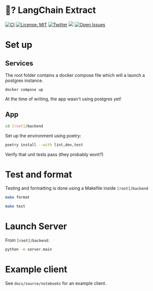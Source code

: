 # 🦜? LangChain Extract

[![CI](https://github.com/langchain-ai/langchain-extract/actions/workflows/ci.yml/badge.svg)](https://github.com/langchain-ai/langchain-extract/actions/workflows/ci.yml)
[![License: MIT](https://img.shields.io/badge/License-MIT-yellow.svg)](https://opensource.org/licenses/MIT)
[![Twitter](https://img.shields.io/twitter/url/https/twitter.com/langchainai.svg?style=social&label=Follow%20%40LangChainAI)](https://twitter.com/langchainai)
[![](https://dcbadge.vercel.app/api/server/6adMQxSpJS?compact=true&style=flat)](https://discord.gg/6adMQxSpJS)
[![Open Issues](https://img.shields.io/github/issues-raw/langchain-ai/langchain-extract)](https://github.com/langchain-ai/langchain-extract/issues)


# Set up

## Services

The root folder contains a docker compose file which will a launch a postgres
instance.

```
docker compose up
```

At the time of writing, the app wasn't using postgres yet!

## App

```sh
cd [root]/backend
```

Set up the environment using poetry:

```sh
poetry install --with lint,dev,test
```

Verify that unit tests pass (they probably wont?)

# Test and format

Testing and formatting is done using a Makefile inside `[root]/backend`

```sh
make format
```

```sh
make test
```

# Launch Server

From `[root]/backend`:

```sh
python -m server.main
```

# Example client

See `docs/source/notebooks` for an example client.

